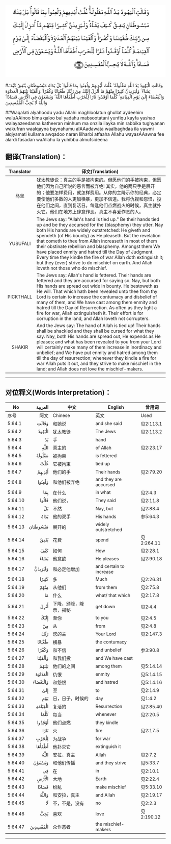 ![005:064](images/005_064.gif)

#وَقَالَتِ الْيَهُودُ يَدُ اللَّهِ مَغْلُولَةٌ ۚ غُلَّتْ أَيْدِيهِمْ وَلُعِنُوا بِمَا قَالُوا ۘ بَلْ يَدَاهُ مَبْسُوطَتَانِ يُنْفِقُ كَيْفَ يَشَاءُ ۚ وَلَيَزِيدَنَّ كَثِيرًا مِنْهُمْ مَا أُنْزِلَ إِلَيْكَ مِنْ رَبِّكَ طُغْيَانًا وَكُفْرًا ۚ وَأَلْقَيْنَا بَيْنَهُمُ الْعَدَاوَةَ وَالْبَغْضَاءَ إِلَىٰ يَوْمِ الْقِيَامَةِ ۚ كُلَّمَا أَوْقَدُوا نَارًا لِلْحَرْبِ أَطْفَأَهَا اللَّهُ ۚ وَيَسْعَوْنَ فِي الْأَرْضِ فَسَادًا ۚ وَاللَّهُ لَا يُحِبُّ الْمُفْسِدِينَ 

##Waqalati alyahoodu yadu Allahi maghloolatun ghullat aydeehim waluAAinoo bima qaloo bal yadahu mabsootatani yunfiqu kayfa yashao walayazeedanna katheeran minhum ma onzila ilayka min rabbika tughyanan wakufran waalqayna baynahumu alAAadawata waalbaghdaa ila yawmi alqiyamati kullama awqadoo naran lilharbi atfaaha Allahu wayasAAawna fee alardi fasadan waAllahu la yuhibbu almufsideena 

## 翻译(Translation)：

| Translator | 译文(Translation)                                            |
| :--------: | ------------------------------------------------------------ |
|    马坚    | 犹太教徒说：真主的手是被拘束的。但愿他们的手被拘束，但愿他们因为自己所说的恶言而被弃绝! 其实，他的两只手是展开的；他要怎样费用，就怎样费用。从你的主降示你的经典，必定要使他们多数的人更加横暴，更加不信道。我将仇视和怨恨，投在他们之间，直到复活日。每逢他们点燃战火的时候，真主就扑灭它。他们在地方上肆意作恶。真主不喜爱作恶的人。 |
|  YUSUFALI  | The Jews say: "Allah's hand is tied up." Be their hands tied up and be they accursed for the (blasphemy) they utter. Nay both His hands are widely outstretched: He giveth and spendeth (of His bounty) as He pleaseth. But the revelation that cometh to thee from Allah increaseth in most of them their obstinate rebellion and blasphemy. Amongst them We have placed enmity and hatred till the Day of Judgment. Every time they kindle the fire of war Allah doth extinguish it; but they (ever) strive to do mischief on earth. And Allah loveth not those who do mischief. |
| PICKTHALL  | The Jews say: Allah's hand is fettered. Their hands are fettered and they are accursed for saying so. Nay, but both His hands are spread out wide in bounty. He bestoweth as He will. That which hath been revealed unto thee from thy Lord is certain to increase the contumacy and disbelief of many of them, and We have cast among them enmity and hatred till the Day of Resurrection. As often as they light a fire for war, Allah extinguisheth it. Their effort is for corruption in the land, and Allah loveth not corrupters. |
|   SHAKIR   | And the Jews say: The hand of Allah is tied up! Their hands shall be shackled and they shall be cursed for what they say. Nay, both His hands are spread out, He expends as He pleases; and what has been revealed to you from your Lord will certainly make many of them increase in inordinacy and unbelief; and We have put enmity and hatred among them till the day of resurrection; whenever they kindle a fire for war Allah puts it out, and they strive to make mischief in the land; and Allah does not love the mischief-makers. |

---

## 对位释义(Words Interpretation)：

| No   | العربية | 中文    | English | 曾用词 |
| ---- | ------: | ------- | ------- | ------ |
| 序号 |    阿文 | Chinese | 英文    | Used   |
| 5:64.1  | وَقَالَتِ    | 和她说                 | and she said            | 见2:113.1  |
| 5:64.2  | الْيَهُودُ   | 犹太教徒               | The Jews                | 见2:113.2  |
| 5:64.3  | يَدُ       | 手                     | hand                    |            |
| 5:64.4  | اللَّهِ     | 真主的                 | of Allah                | 见2:23.17  |
| 5:64.5  | مَغْلُولَةٌ   | 被拘束                 | is fettered             |            |
| 5:64.6  | غُلَّتْ      | 它被拘束               | tied up                 |            |
| 5:64.7  | أَيْدِيهِمْ   | 他们的手               | Their hands             | 见2:79.20  |
| 5:64.8  | وَلُعِنُوا   | 和他们被弃绝           | and they are accursed   |            |
| 5:64.9  | بِمَا      | 在什么                 | in what                 | 见2:4.3    |
| 5:64.10 | قَالُوا    | 他们说，               | They said               | 见2:11.8   |
| 5:64.11 | بَلْ       | 不然                   | Nay, but                | 见2:88.4   |
| 5:64.12 | يَدَاهُ     | 他的双手               | His hands               | 参5:64.3   |
| 5:64.13 | مَبْسُوطَتَانِ | 展开的                 | widely outstretched     |            |
| 5:64.14 | يُنْفِقُ     | 花费                   | spend                   | 见2:264.11 |
| 5:64.15 | كَيْفَ      | 如何                   | How                     | 见2:28.1   |
| 5:64.16 | يَشَاءُ     | 他意欲                 | He pleases              | 见2:90.18  |
| 5:64.17 | وَلَيَزِيدَنَّ  | 和必定他增加           | and certain to increase |            |
| 5:64.18 | كَثِيرًا    | 多                     | Much                    | 见2:26.31  |
| 5:64.19 | مِنْهُمْ     | 从他们                 | from them               | 见2:75.8   |
| 5:64.20 | مَا       | 什么                   | what/ that which        | 见2:17.8   |
| 5:64.21 | أُنْزِلَ     | 下降，颁降，降示，揭秘 | get down                | 见2:4.4    |
| 5:64.22 | إِلَيْكَ     | 至你                   | to you                  | 见2:4.5    |
| 5:64.23 | مِنْ       | 从                     | from                    | 见2:4.8    |
| 5:64.24 | رَبِّكَ      | 您的主                 | Your Lord               | 见2:147.3 |
| 5:64.25 | طُغْيَانًا   | 横暴                   | the contumacy           |            |
| 5:64.26 | وَكُفْرًا    | 和不信                 | and unbelief            | 参3:90.8   |
| 5:64.27 | وَأَلْقَيْنَا  | 和我们投               | and We have cast        |            |
| 5:64.28 | بَيْنَهُمُ    | 他们的之间             | among them              | 见5:14.14  |
| 5:64.29 | الْعَدَاوَةَ  | 仇恨                   | enmity                  | 见5:14.15  |
| 5:64.30 | وَالْبَغْضَاءَ | 和怨恨                 | and hatred              | 见5:14.16  |
| 5:64.31 | إِلَىٰ      | 至                     | to                      | 见2:14.9   |
| 5:64.32 | يَوْمِ      | 日，日子，时候的       | day                     | 见1:4.2    |
| 5:64.33 | الْقِيَامَةِ  | 复活的                 | Resurrection            | 见2:85.40  |
| 5:64.34 | كُلَّمَا     | 每当                   | whenever                | 见2:20.5   |
| 5:64.35 | أَوْقَدُوا   | 他们点燃               | they kindle             |            |
| 5:64.36 | نَارًا     | 火                     | fire                    | 见2:17.5   |
| 5:64.37 | لِلْحَرْبِ    | 为战争                 | for war                 |            |
| 5:64.38 | أَطْفَأَهَا   | 他扑灭它               | extinguish it           |            |
| 5:64.39 | اللَّهُ     | 安拉，真主             | Allah                   | 见2:7.2    |
| 5:64.40 | وَيَسْعَوْنَ   | 和他们传播             | and they strive         | 见5:33.7   |
| 5:64.41 | فِي       | 在                     | in                      | 见2:10.1   |
| 5:64.42 | الْأَرْضِ    | 大地                   | Earth                   | 见2:22.4   |
| 5:64.43 | فَسَادًا    | 纷乱                   | make mischief           | 见5:33.10  |
| 5:64.44 | وَاللَّهُ    | 和安拉，真主           | and Allah               | 见2:19.17  |
| 5:64.45 | لَا       | 不，不是，没有         | no                      | 见2:2.3    |
| 5:64.46 | يُحِبُّ      | 喜欢                   | love                    | 见2:190.12 |
| 5:64.47 | الْمُفْسِدِينَ | 众作恶者               | the mischief-makers     |            |

---